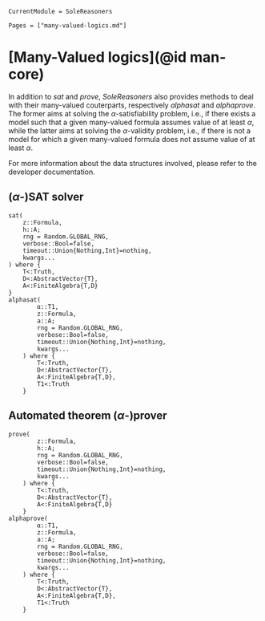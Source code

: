 ```@meta
CurrentModule = SoleReasoners
```

```@contents
Pages = ["many-valued-logics.md"]
```

# [Many-Valued logics](@id man-core)

In addition to *sat* and *prove*, *SoleReasoners* also provides methods to deal with their many-valued couterparts, respectively *alphasat* and *alphaprove*. The former aims at solving the $\alpha$-satisfiability problem, i.e., if there exists a model such that a given many-valued formula assumes value of at least $\alpha$, while the latter aims at solving the $\alpha$-validity problem, i.e., if there is not a model for which a given many-valued formula does not assume value of at least $\alpha$.

For more information about the data structures involved, please refer to the developer documentation.

## ($\alpha$-)SAT solver

```@docs
sat(
    z::Formula,
    h::A;
    rng = Random.GLOBAL_RNG,
    verbose::Bool=false,
    timeout::Union{Nothing,Int}=nothing,
    kwargs...
) where {
    T<:Truth,
    D<:AbstractVector{T},
    A<:FiniteAlgebra{T,D}
}
alphasat(
        α::T1,
        z::Formula,
        a::A;
        rng = Random.GLOBAL_RNG,
        verbose::Bool=false,
        timeout::Union{Nothing,Int}=nothing,
        kwargs...
    ) where {
        T<:Truth,
        D<:AbstractVector{T},
        A<:FiniteAlgebra{T,D},
        T1<:Truth
    }
```

## Automated theorem ($\alpha$-)prover
```@docs
prove(
        z::Formula,
        h::A;
        rng = Random.GLOBAL_RNG,
        verbose::Bool=false,
        timeout::Union{Nothing,Int}=nothing,
        kwargs...
    ) where {
        T<:Truth,
        D<:AbstractVector{T},
        A<:FiniteAlgebra{T,D}
    }
alphaprove(
        α::T1,
        z::Formula,
        a::A;
        rng = Random.GLOBAL_RNG,
        verbose::Bool=false,
        timeout::Union{Nothing,Int}=nothing,
        kwargs...
    ) where {
        T<:Truth,
        D<:AbstractVector{T},
        A<:FiniteAlgebra{T,D},
        T1<:Truth
    }
```
